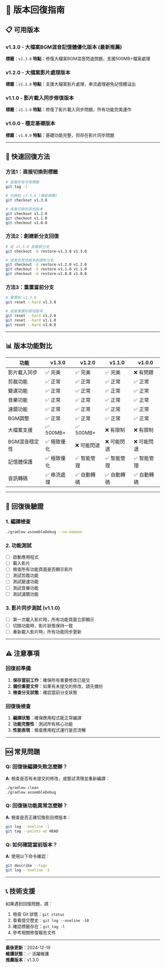 # 🔄 版本回復指南

## 📋 可用版本

### v1.3.0 - 大檔案BGM混音記憶體優化版本 (最新推薦)
**標籤**：`v1.3.0`
**特點**：修復大檔案BGM混音閃退問題，支援500MB+檔案處理

### v1.2.0 - 大檔案影片處理版本
**標籤**：`v1.2.0`
**特點**：支援大檔案影片處理，串流處理避免記憶體溢出

### v1.1.0 - 影片載入同步修復版本
**標籤**：`v1.1.0`
**特點**：修復了影片載入同步問題，所有功能完美運作

### v1.0.0 - 穩定基礎版本
**標籤**：`v1.0.0`
**特點**：基礎功能完整，但存在影片同步問題

---

## 🚀 快速回復方法

### 方法1：直接切換到標籤
```bash
# 查看所有可用標籤
git tag -l

# 切換到 v1.3.0 (最新推薦)
git checkout v1.3.0

# 或者切換到其他版本
git checkout v1.2.0
git checkout v1.1.0
git checkout v1.0.0
```

### 方法2：創建新分支回復
```bash
# 從 v1.3.0 創建新分支
git checkout -b restore-v1.3.0 v1.3.0

# 或者從其他版本創建新分支
git checkout -b restore-v1.2.0 v1.2.0
git checkout -b restore-v1.1.0 v1.1.0
git checkout -b restore-v1.0.0 v1.0.0
```

### 方法3：重置當前分支
```bash
# 重置到 v1.3.0
git reset --hard v1.3.0

# 或者重置到其他版本
git reset --hard v1.2.0
git reset --hard v1.1.0
git reset --hard v1.0.0
```

---

## 📊 版本功能對比

| 功能 | v1.3.0 | v1.2.0 | v1.1.0 | v1.0.0 |
|------|--------|--------|--------|--------|
| 影片載入同步 | ✅ 完美 | ✅ 完美 | ✅ 完美 | ❌ 有問題 |
| 剪裁功能 | ✅ 正常 | ✅ 正常 | ✅ 正常 | ✅ 正常 |
| 變速功能 | ✅ 正常 | ✅ 正常 | ✅ 正常 | ✅ 正常 |
| 音樂功能 | ✅ 正常 | ✅ 正常 | ✅ 正常 | ✅ 正常 |
| 濾鏡功能 | ✅ 正常 | ✅ 正常 | ✅ 正常 | ✅ 正常 |
| BGM調整 | ✅ 正常 | ✅ 正常 | ✅ 正常 | ✅ 正常 |
| 大檔案支援 | ✅ 500MB+ | ✅ 500MB+ | ❌ 有限制 | ❌ 有限制 |
| BGM混音穩定性 | ✅ 極致優化 | ❌ 可能閃退 | ❌ 可能閃退 | ❌ 可能閃退 |
| 記憶體保護 | ✅ 極致優化 | ✅ 智能管理 | ✅ 智能管理 | ✅ 智能管理 |
| 音訊轉碼 | ✅ 串流處理 | ✅ 自動轉碼 | ✅ 自動轉碼 | ✅ 自動轉碼 |

---

## 🔧 回復後驗證

### 1. 編譯檢查
```bash
./gradlew assembleDebug --no-daemon
```

### 2. 功能測試
- [ ] 啟動應用程式
- [ ] 載入影片
- [ ] 檢查所有功能頁面是否顯示影片
- [ ] 測試剪裁功能
- [ ] 測試變速功能
- [ ] 測試音樂功能
- [ ] 測試濾鏡功能

### 3. 影片同步測試 (v1.1.0)
- [ ] 第一次載入影片時，所有功能頁面立即顯示
- [ ] 切換功能時，影片狀態保持一致
- [ ] 重新載入影片時，所有功能同步更新

---

## ⚠️ 注意事項

### 回復前準備
1. **保存當前工作**：確保所有重要修改已提交
2. **備份重要文件**：如果有未提交的修改，請先備份
3. **檢查分支狀態**：確認當前分支狀態

### 回復後檢查
1. **編譯狀態**：確保應用程式能正常編譯
2. **功能完整性**：測試所有核心功能
3. **性能表現**：檢查應用程式運行是否流暢

---

## 🆘 常見問題

### Q: 回復後編譯失敗怎麼辦？
**A**: 檢查是否有未提交的修改，或嘗試清理並重新編譯：
```bash
./gradlew clean
./gradlew assembleDebug
```

### Q: 回復後功能異常怎麼辦？
**A**: 檢查是否正確切換到目標版本：
```bash
git log --oneline -1
git tag --points-at HEAD
```

### Q: 如何確認當前版本？
**A**: 使用以下命令確認：
```bash
git describe --tags
git log --oneline -1
```

---

## 📞 技術支援

如果遇到回復問題，請：
1. 檢查 Git 狀態：`git status`
2. 查看提交歷史：`git log --oneline -10`
3. 確認標籤存在：`git tag -l`
4. 參考相關修復報告文件

---

**最後更新**：2024-12-19  
**維護狀態**：✅ 活躍維護  
**推薦版本**：v1.3.0
